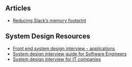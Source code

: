 
## Articles
- [Reducing Slack’s memory footprint](https://slack.engineering/reducing-slacks-memory-footprint/)

## System Design Resources
- [Front end system design interview - applications](https://www.frontendinterviewhandbook.com/front-end-system-design/applications/)
- [System design interview guide for Software Engineers](https://www.techinterviewhandbook.org/system-design/)
- [System design interview for IT companies](https://github.com/checkcheckzz/system-design-interview)